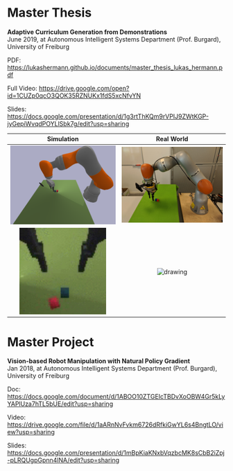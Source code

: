 # Master Thesis
**Adaptive Curriculum Generation from Demonstrations**\
June 2019, at Autonomous Intelligent Systems Department (Prof. Burgard), University of Freiburg

PDF: https://lukashermann.github.io/documents/master_thesis_lukas_hermann.pdf

Full Video: https://drive.google.com/open?id=1CUZp0qcO3QOK35RZNUKx1fdS5xcNfvYN

Slides: https://docs.google.com/presentation/d/1g3rtThKQm9rVPIJ9ZWtKGP-jyGepiWvqdPOYLlSbk7g/edit?usp=sharing

Simulation                |               Real World
:-------------------------:|:-------------------------:
<img src="/images/photo_setup_sim.png" alt="drawing" width="400"/> | <img src="/images/photo_setup.jpeg" alt="drawing" width="400"/>  
<img src="/images/sim.gif" alt="drawing" width="200"/> | <img src="/images/real.gif" alt="drawing" width="400"/> 


# Master Project
**Vision-based Robot Manipulation with Natural Policy Gradient**\
Jan 2018, at Autonomous Intelligent Systems Department (Prof. Burgard), University of Freiburg

Doc: https://docs.google.com/document/d/1ABOO10ZTGEIcTBDvXoOBW4Gr5kLyYAPlUza7hTL5bUE/edit?usp=sharing

Video: https://drive.google.com/file/d/1aARnNvFvkm6726dRfkiGwYL6s4BngtLO/view?usp=sharing

Slides: https://docs.google.com/presentation/d/1mBpKiaKNxbVqzbcMK8sCbB2iZpj-pLRQUgpGpnn4lNA/edit?usp=sharing

